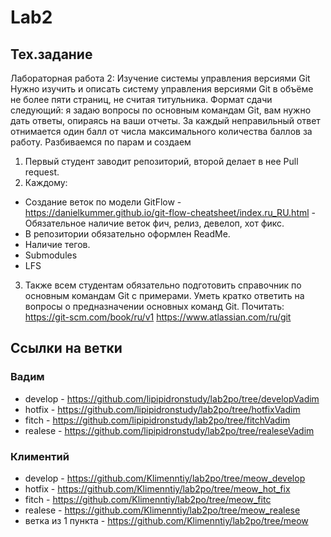 # Lab2

## Тех.задание
Лабораторная работа 2: Изучение системы управления версиями Git
Нужно изучить и описать систему управления версиями Git в объёме не
более пяти страниц, не считая титульника. Формат сдачи следующий: я
задаю вопросы по основным командам Git, вам нужно дать ответы, опираясь
на ваши отчеты. 
За каждый неправильный ответ отнимается один балл от числа максимального
количества баллов за работу.
Разбиваемся по парам и создаем 
 1.	Первый студент заводит репозиторий, второй делает в нее Pull request.
 2.	Каждому:
 *	Создание веток по модели GitFlow - https://danielkummer.github.io/git-flow-cheatsheet/index.ru_RU.html - Обязательное наличие веток фич, релиз, девелоп, хот фикс.
 *	В репозитории обязательно оформлен ReadMe.
 *	Наличие тегов.
 *	Submodules
 *	LFS
 3.	Также всем студентам обязательно подготовить справочник по основным командам Git с примерами. Уметь кратко ответить на вопросы о предназначении основных команд Git.
Почитать:
https://git-scm.com/book/ru/v1
https://www.atlassian.com/ru/git

## Ссылки на ветки
### Вадим
 + develop - https://github.com/lipipidronstudy/lab2po/tree/developVadim
 + hotfix - https://github.com/lipipidronstudy/lab2po/tree/hotfixVadim
 + fitch - https://github.com/lipipidronstudy/lab2po/tree/fitchVadim
 + realese - https://github.com/lipipidronstudy/lab2po/tree/realeseVadim

### Климентий
 + develop - https://github.com/Klimenntiy/lab2po/tree/meow_develop
 + hotfix - https://github.com/Klimenntiy/lab2po/tree/meow_hot_fix
 + fitch - https://github.com/Klimenntiy/lab2po/tree/meow_fitc
 + realese - https://github.com/Klimenntiy/lab2po/tree/meow_realese
 + ветка из 1 пункта - https://github.com/Klimenntiy/lab2po/tree/meow
